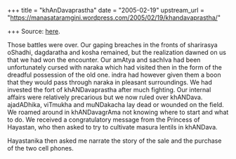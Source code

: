 +++
title = "khAnDavaprastha"
date = "2005-02-19"
upstream_url = "https://manasataramgini.wordpress.com/2005/02/19/khandavaprastha/"

+++
Source: [here](https://manasataramgini.wordpress.com/2005/02/19/khandavaprastha/).

Those battles were over. Our gaping breaches in the fronts of sharirasya oShadhi, dagdaratha and kosha remained, but the realization dawned on us that we had won the encounter. Our amAtya and sachIva had been unfortunately cursed with naraka which had visited then in the form of the dreadful possession of the old one. indra had however given them a boon that they would pass through naraka in pleasant surroundings. We had invested the fort of khANDavaprastha after much fighting. Our internal affairs were relatively precarious but we now ruled over khANDava. ajadADhika, viTmukha and muNDakacha lay dead or wounded on the field. We roamed around in khANDavagrAma not knowing where to start and what to do. We received a congratulatory message from the Princess of Hayastan, who then asked to try to cultivate masura lentils in khANDava.

Hayastanika then asked me narrate the story of the sale and the purchase of the two cell phones.

